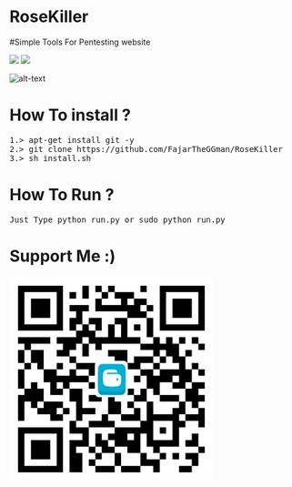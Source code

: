 # RoseKiller
#Simple Tools For Pentesting website

![](http://imgshields.io/badge/Version-1.0-green) ![](http://imgshields.io/badge/Python-3.1-yellow)

![alt-text](https://github.com/FajarTheGGman/RoseKiller/blob/master/.%2C/Capture.PNG)

# How To install ?
<pre>
1.> apt-get install git -y
2.> git clone https://github.com/FajarTheGGman/RoseKiller
3.> sh install.sh
</pre>

# How To Run ?
<pre>
Just Type python run.py or sudo python run.py
</pre>

# Support Me :)
![donate](https://raw.githubusercontent.com/FajarTheGGman/F-Tools/master/.images/donate.jpeg)
